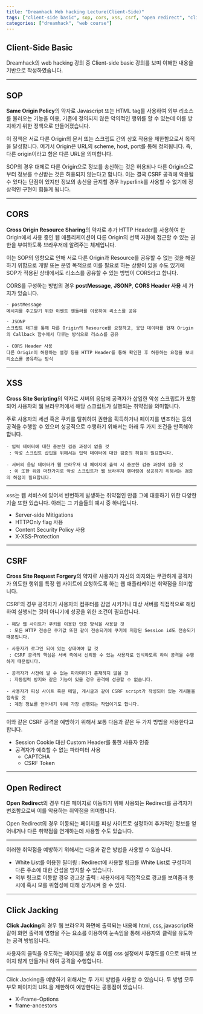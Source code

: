 ```yaml
---
title: "Dreamhack Web hacking Lecture(Client-Side)"
tags: ["client-side basic", sop, cors, xss, csrf, "open redirect", "click jacking"]
categories: ["dreamhack", "web course"]
---
```


## Client-Side Basic

Dreamhack의 web hacking 강의 중 Client-side basic 강의를 보며 이해한 내용을 기반으로 작성하였습니다.

* * *

## **SOP**

**Same Origin Policy**의 약자로 Javascript 또는 HTML tag를 사용하여 외부 리소스를 불러오는 기능을 이용, 기존에 정의되지 않은 악의적인 행위를 할 수 있는데 이를 방지하기 위한 정책으로 만들어졌습니다.

이 정책은 서로 다른 Origin의 문서 또는 스크립트 간의 상호 작용을 제한함으로서 목적을 달성합니다. 여기서 Origin은 URL의 scheme, host, port를 통해 정의됩니다. 즉, 다른 origin이라고 함은 다른 URL을 의미합니다.

SOP의 경우 대체로 다른 Origin으로 정보를 송신하는 것은 허용되나 다른 Origin으로부터 정보를 수신받는 것은 허용되지 않는다고 합니다. 이는 결국 CSRF 공격에 악용될 수 있다는 단점이 있지만 정보의 송신을 금지할 경우 hyperlink를 사용할 수 없기에 정상적인 구현이 힘들게 됩니다.

* * *

## **CORS**

**Cross Origin Resource Sharing**의 약자로 추가 HTTP Header를 사용하여 한 Origin에서 사용 중인 웹 애플리케이션이 다른 Origin의 선택 자원에 접근할 수 있는 권한을 부여하도록 브라우저에 알려주는 체제입니다.

이는 SOP의 영향으로 인해 서로 다른 Origin과 Resource를 공유할 수 없는 것을 해결하기 위함으로 개발 또는 운영 목적으로 이를 필요로 하는 상황이 있을 수도 있기에 SOP가 적용된 상태에서도 리소스를 공유할 수 있는 방법이 CORS라고 합니다.

CORS를 구성하는 방법의 경우 **postMessage**, **JSONP**, **CORS Header 사용** 세 가지가 있습니다.

```
- postMessage
메시지를 주고받기 위한 이벤트 핸들러를 이용하여 리소스를 공유

- JSONP
스크립트 태그를 통해 다른 Origin의 Resource를 요청하고, 응답 데이터를 현재 Origin의 Callback 함수에서 다루는 방식으로 리소스를 공유

- CORS Header 사용
다른 Origin이 허용하는 설정 등을 HTTP Header를 통해 확인한 후 허용하는 요청을 보내 리소스를 공유하는 방식
```

* * *

## **XSS**

**Cross Site Scripting**의 약자로 서버의 응답에 공격자가 삽입한 악성 스크립트가 포함되어 사용자의 웹 브라우저에서 해당 스크립트가 실행되는 취약점을 의미합니다.

주로 사용자의 세션 혹은 쿠키를 탈취하여 권한을 획득하거나 페이지를 변조하는 등의 공격을 수행할 수 있으며 성공적으로 수행하기 위해서는 아래 두 가지 조건을 만족해야 합니다.

```
- 입력 데이터에 대한 충분한 검증 과정이 없을 것
 : 악성 스크립트 삽입을 위해서는 입력 데이터에 대한 검증의 허점이 필요합니다.

- 서버의 응답 데이터가 웹 브라우저 내 페이지에 출력 시 충분한 검증 과정이 없을 것
 : 이 또한 위와 마찬가지로 악성 스크립트가 웹 브라우저 렌더링에 성공하기 위해서는 검증의 허점이 필요합니다.
```

* * *

xss는 웹 서비스에 있어서 빈번하게 발생하는 취약점인 만큼 그에 대응하기 위한 다양한 기술 또한 있습니다. 아래는 그 기술들의 예시 중 하나입니다.

- Server-side Mitigations
- HTTPOnly flag 사용
- Content Security Policy 사용
- X-XSS-Protection

* * *

## **CSRF**

**Cross Site Request Forgery**의 약자로 사용자가 자신의 의지와는 무관하게 공격자가 의도한 행위를 특정 웹 사이트에 요청하도록 하는 웹 애플리케이션 취약점을 의미합니다.

CSRF의 경우 공격자가 사용자의 컴퓨터를 감염 시키거나 대상 서버를 직접적으로 해킹하여 실행되는 것이 아니기에 성공을 위한 조건이 필요합니다.

```
- 해당 웹 사이트가 쿠키를 이용한 인증 방식을 사용할 것
 : 모든 HTTP 전송은 쿠키값 또한 같이 전송되기에 쿠키에 저장된 Session id도 전송되기 때문입니다.

- 사용자가 로그인 되어 있는 상태여야 할 것
 : CSRF 공격의 핵심은 서버 측에서 신뢰할 수 있는 사용자로 인식하도록 하여 공격을 수행하기 때문입니다.

- 공격자가 사전에 알 수 없는 파라미터가 존재하지 않을 것
 : 자동입력 방지와 같은 기능이 있을 경우 공격에 성공할 수 없습니다.

- 사용자가 피싱 사이트 혹은 메일, 게시글과 같이 CSRF script가 작성되어 있는 게시물을 접속할 것
 : 계정 정보를 얻어내기 위해 가장 선행되는 작업이기도 합니다.
```

* * *

이와 같은 CSRF 공격을 예방하기 위해서 보통 다음과 같은 두 가지 방법을 사용한다고 합니다.

- Session Cookie 대신 Custom Header를 통한 사용자 인증
- 공격자가 예측할 수 없는 파라미터 사용
	- CAPTCHA
	- CSRF Token

* * *

## **Open Redirect**

**Open Redirect**의 경우 다른 페이지로 이동하기 위해 사용되는 Redirect를 공격자가 변조함으로써 이를 악용하는 취약점을 의미합니다.

Open Redirect의 경우 이동되는 페이지를 피싱 사이트로 설정하여 추가적인 정보를 얻어내거나 다른 취약점을 연계하는데 사용할 수도 있습니다.

* * *

이러한 취약점을 예방하기 위해서는 다음과 같은 방법을 사용할 수 있습니다.

- White List를 이용한 필터링
 : Redirect에 사용할 링크를 White List로 구성하여 다른 주소에 대한 간섭을 방지할 수 있습니다.
- 외부 링크로 이동할 경우 경고창 출력
 : 사용자에게 직접적으로 경고를 보여줌과 동시에 혹시 모를 위험성에 대해 상기시켜 줄 수 있다.

* * *

## **Click Jacking**

**Click Jacking**의 경우 웹 브라우저 화면에 출력되는 내용에 html, css, javascript와 같이 화면 출력에 영향을 주는 요소를 이용하여 눈속임을 통해 사용자의 클릭을 유도하는 공격 방법입니다.

사용자의 클릭을 유도하는 페이지를 생성 후 이를 css 설정에서 투명도를 0으로 바꿔 보이지 않게 만들거나 하여 공격을 수행합니다.

* * *

Click Jacking을 예방하기 위해서는 두 가지 방법을 사용할 수 있습니다. 두 방법 모두 부모 페이지의 URL을 제한하여 예방한다는 공통점이 있습니다.

- X-Frame-Options
- frame-ancestors
